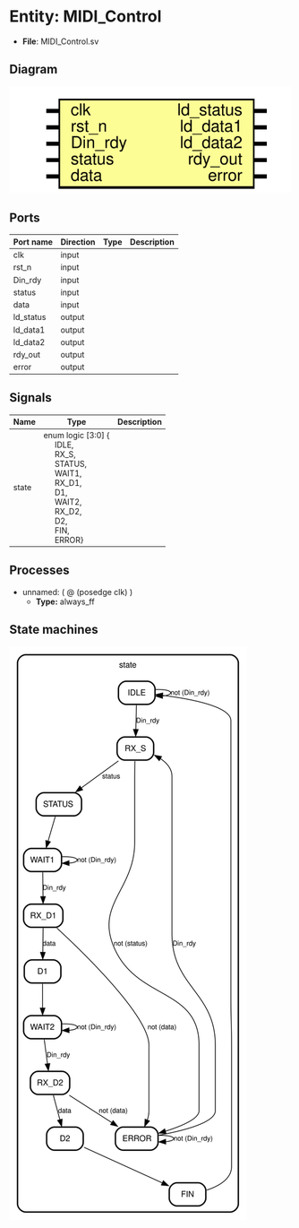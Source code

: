 # Entity: MIDI_Control

- **File**: MIDI_Control.sv
## Diagram

![Diagram](MIDI_Control.svg "Diagram")
## Ports

| Port name | Direction | Type | Description |
| --------- | --------- | ---- | ----------- |
| clk       | input     |      |             |
| rst_n     | input     |      |             |
| Din_rdy   | input     |      |             |
| status    | input     |      |             |
| data      | input     |      |             |
| ld_status | output    |      |             |
| ld_data1  | output    |      |             |
| ld_data2  | output    |      |             |
| rdy_out   | output    |      |             |
| error     | output    |      |             |
## Signals

| Name  | Type                                                                                                                                                                                                                                                                                                                                                                                                                                                                                              | Description |
| ----- | ------------------------------------------------------------------------------------------------------------------------------------------------------------------------------------------------------------------------------------------------------------------------------------------------------------------------------------------------------------------------------------------------------------------------------------------------------------------------------------------------- | ----------- |
| state | enum logic [3:0] {<br><span style="padding-left:20px">IDLE,<br><span style="padding-left:20px"> RX_S,<br><span style="padding-left:20px"> STATUS,<br><span style="padding-left:20px"> WAIT1,<br><span style="padding-left:20px"> RX_D1,<br><span style="padding-left:20px"> D1,<br><span style="padding-left:20px"> WAIT2,<br><span style="padding-left:20px"> RX_D2,<br><span style="padding-left:20px"> D2,<br><span style="padding-left:20px"> FIN,<br><span style="padding-left:20px"> ERROR} |             |
## Processes
- unnamed: ( @ (posedge clk) )
  - **Type:** always_ff
## State machines

![Diagram_state_machine_0]( stm_MIDI_Control_00.svg "Diagram")